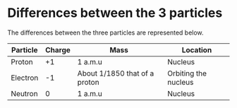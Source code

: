 # Differences between the 3 particles

The differences between the three particles are represented below.

|Particle|Charge | Mass | Location  |
| -- | -- | -- | -- |
|Proton | +1 | 1 a.m.u | Nucleus |
| Electron | -1| About 1/1850 that of a proton  | Orbiting the nucleus |
| Neutron | 0| 1 a.m.u |Nucleus|

